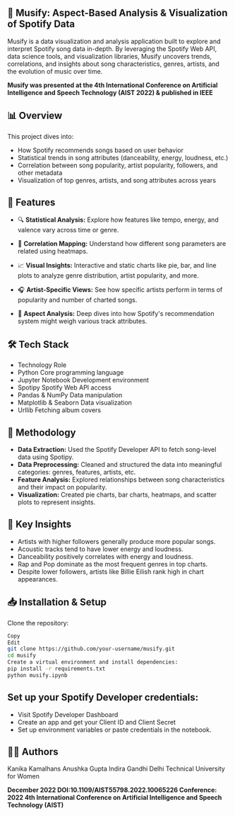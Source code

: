 ## 🎵 Musify: Aspect-Based Analysis & Visualization of Spotify Data
Musify is a data visualization and analysis application built to explore and interpret Spotify song data in-depth. By leveraging the Spotify Web API, data science tools, and visualization libraries, Musify uncovers trends, correlations, and insights about song characteristics, genres, artists, and the evolution of music over time.

**Musify was presented at the 4th International Conference on Artificial Intelligence and Speech Technology (AIST 2022) & published in IEEE**

## 📊 Overview
This project dives into:

- How Spotify recommends songs based on user behavior
- Statistical trends in song attributes (danceability, energy, loudness, etc.)
- Correlation between song popularity, artist popularity, followers, and other metadata
- Visualization of top genres, artists, and song attributes across years


## 🧠 Features
- 🔍 **Statistical Analysis:** Explore how features like tempo, energy, and valence vary across time or genre.

- 🔗 **Correlation Mapping:** Understand how different song parameters are related using heatmaps.

- 📈 **Visual Insights:** Interactive and static charts like pie, bar, and line plots to analyze genre distribution, artist popularity, and more.

- 🎧 **Artist-Specific Views:** See how specific artists perform in terms of popularity and number of charted songs.

- 🧬 **Aspect Analysis:** Deep dives into how Spotify's recommendation system might weigh various track attributes.

## 🛠️ Tech Stack

- Technology	Role
- Python	Core programming language
- Jupyter Notebook	Development environment
- Spotipy	Spotify Web API access
- Pandas & NumPy	Data manipulation
- Matplotlib & Seaborn	Data visualization
- Urllib	Fetching album covers

## 🧪 Methodology
- **Data Extraction:** Used the Spotify Developer API to fetch song-level data using Spotipy.
- **Data Preprocessing:** Cleaned and structured the data into meaningful categories: genres, features, artists, etc.
- **Feature Analysis:** Explored relationships between song characteristics and their impact on popularity.
- **Visualization:** Created pie charts, bar charts, heatmaps, and scatter plots to represent insights.

## 📌 Key Insights
- Artists with higher followers generally produce more popular songs.
- Acoustic tracks tend to have lower energy and loudness.
- Danceability positively correlates with energy and loudness.
- Rap and Pop dominate as the most frequent genres in top charts.
- Despite lower followers, artists like Billie Eilish rank high in chart appearances.

## 📥 Installation & Setup
Clone the repository:
```bash
Copy
Edit
git clone https://github.com/your-username/musify.git
cd musify
Create a virtual environment and install dependencies:
pip install -r requirements.txt
python musify.ipynb
```

## Set up your Spotify Developer credentials:
- Visit Spotify Developer Dashboard
- Create an app and get your Client ID and Client Secret
- Set up environment variables or paste credentials in the notebook.

## 👩‍💻 Authors 
Kanika Kamalhans
Anushka Gupta
Indira Gandhi Delhi Technical University for Women

**December 2022
DOI:10.1109/AIST55798.2022.10065226
Conference: 2022 4th International Conference on Artificial Intelligence and Speech Technology (AIST)**

